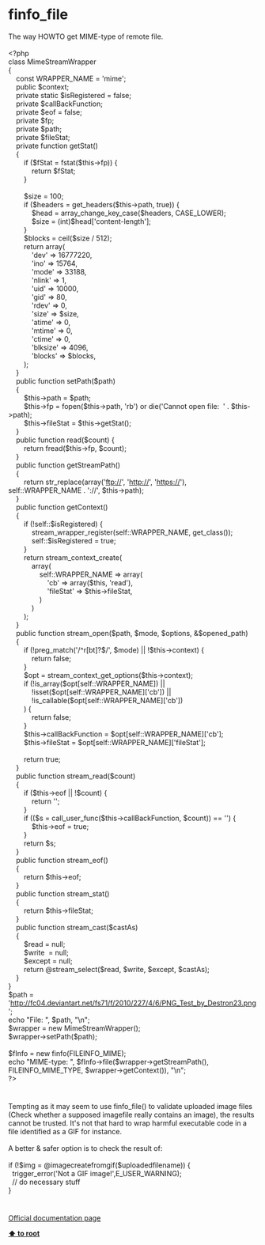 # finfo_file




<div class="phpcode"><span class="html">
The way HOWTO get MIME-type of remote file.<br><br><span class="default">&lt;?php<br></span><span class="keyword">class </span><span class="default">MimeStreamWrapper<br></span><span class="keyword">{<br>&#xA0; &#xA0; const </span><span class="default">WRAPPER_NAME </span><span class="keyword">= </span><span class="string">&apos;mime&apos;</span><span class="keyword">;<br>&#xA0; &#xA0; public </span><span class="default">$context</span><span class="keyword">;<br>&#xA0; &#xA0; private static </span><span class="default">$isRegistered </span><span class="keyword">= </span><span class="default">false</span><span class="keyword">;<br>&#xA0; &#xA0; private </span><span class="default">$callBackFunction</span><span class="keyword">;<br>&#xA0; &#xA0; private </span><span class="default">$eof </span><span class="keyword">= </span><span class="default">false</span><span class="keyword">;<br>&#xA0; &#xA0; private </span><span class="default">$fp</span><span class="keyword">;<br>&#xA0; &#xA0; private </span><span class="default">$path</span><span class="keyword">;<br>&#xA0; &#xA0; private </span><span class="default">$fileStat</span><span class="keyword">;<br>&#xA0; &#xA0; private function </span><span class="default">getStat</span><span class="keyword">()<br>&#xA0; &#xA0; {<br>&#xA0; &#xA0; &#xA0; &#xA0; if (</span><span class="default">$fStat </span><span class="keyword">= </span><span class="default">fstat</span><span class="keyword">(</span><span class="default">$this</span><span class="keyword">-&gt;</span><span class="default">fp</span><span class="keyword">)) {<br>&#xA0; &#xA0; &#xA0; &#xA0; &#xA0; &#xA0; return </span><span class="default">$fStat</span><span class="keyword">;<br>&#xA0; &#xA0; &#xA0; &#xA0; }<br><br>&#xA0; &#xA0; &#xA0; &#xA0; </span><span class="default">$size </span><span class="keyword">= </span><span class="default">100</span><span class="keyword">;<br>&#xA0; &#xA0; &#xA0; &#xA0; if (</span><span class="default">$headers </span><span class="keyword">= </span><span class="default">get_headers</span><span class="keyword">(</span><span class="default">$this</span><span class="keyword">-&gt;</span><span class="default">path</span><span class="keyword">, </span><span class="default">true</span><span class="keyword">)) {<br>&#xA0; &#xA0; &#xA0; &#xA0; &#xA0; &#xA0; </span><span class="default">$head </span><span class="keyword">= </span><span class="default">array_change_key_case</span><span class="keyword">(</span><span class="default">$headers</span><span class="keyword">, </span><span class="default">CASE_LOWER</span><span class="keyword">);<br>&#xA0; &#xA0; &#xA0; &#xA0; &#xA0; &#xA0; </span><span class="default">$size </span><span class="keyword">= (int)</span><span class="default">$head</span><span class="keyword">[</span><span class="string">&apos;content-length&apos;</span><span class="keyword">];<br>&#xA0; &#xA0; &#xA0; &#xA0; }<br>&#xA0; &#xA0; &#xA0; &#xA0; </span><span class="default">$blocks </span><span class="keyword">= </span><span class="default">ceil</span><span class="keyword">(</span><span class="default">$size </span><span class="keyword">/ </span><span class="default">512</span><span class="keyword">);<br>&#xA0; &#xA0; &#xA0; &#xA0; return array(<br>&#xA0; &#xA0; &#xA0; &#xA0; &#xA0; &#xA0; </span><span class="string">&apos;dev&apos; </span><span class="keyword">=&gt; </span><span class="default">16777220</span><span class="keyword">,<br>&#xA0; &#xA0; &#xA0; &#xA0; &#xA0; &#xA0; </span><span class="string">&apos;ino&apos; </span><span class="keyword">=&gt; </span><span class="default">15764</span><span class="keyword">,<br>&#xA0; &#xA0; &#xA0; &#xA0; &#xA0; &#xA0; </span><span class="string">&apos;mode&apos; </span><span class="keyword">=&gt; </span><span class="default">33188</span><span class="keyword">,<br>&#xA0; &#xA0; &#xA0; &#xA0; &#xA0; &#xA0; </span><span class="string">&apos;nlink&apos; </span><span class="keyword">=&gt; </span><span class="default">1</span><span class="keyword">,<br>&#xA0; &#xA0; &#xA0; &#xA0; &#xA0; &#xA0; </span><span class="string">&apos;uid&apos; </span><span class="keyword">=&gt; </span><span class="default">10000</span><span class="keyword">,<br>&#xA0; &#xA0; &#xA0; &#xA0; &#xA0; &#xA0; </span><span class="string">&apos;gid&apos; </span><span class="keyword">=&gt; </span><span class="default">80</span><span class="keyword">,<br>&#xA0; &#xA0; &#xA0; &#xA0; &#xA0; &#xA0; </span><span class="string">&apos;rdev&apos; </span><span class="keyword">=&gt; </span><span class="default">0</span><span class="keyword">,<br>&#xA0; &#xA0; &#xA0; &#xA0; &#xA0; &#xA0; </span><span class="string">&apos;size&apos; </span><span class="keyword">=&gt; </span><span class="default">$size</span><span class="keyword">,<br>&#xA0; &#xA0; &#xA0; &#xA0; &#xA0; &#xA0; </span><span class="string">&apos;atime&apos; </span><span class="keyword">=&gt; </span><span class="default">0</span><span class="keyword">,<br>&#xA0; &#xA0; &#xA0; &#xA0; &#xA0; &#xA0; </span><span class="string">&apos;mtime&apos; </span><span class="keyword">=&gt; </span><span class="default">0</span><span class="keyword">,<br>&#xA0; &#xA0; &#xA0; &#xA0; &#xA0; &#xA0; </span><span class="string">&apos;ctime&apos; </span><span class="keyword">=&gt; </span><span class="default">0</span><span class="keyword">,<br>&#xA0; &#xA0; &#xA0; &#xA0; &#xA0; &#xA0; </span><span class="string">&apos;blksize&apos; </span><span class="keyword">=&gt; </span><span class="default">4096</span><span class="keyword">,<br>&#xA0; &#xA0; &#xA0; &#xA0; &#xA0; &#xA0; </span><span class="string">&apos;blocks&apos; </span><span class="keyword">=&gt; </span><span class="default">$blocks</span><span class="keyword">,<br>&#xA0; &#xA0; &#xA0; &#xA0; );<br>&#xA0; &#xA0; }<br>&#xA0; &#xA0; public function </span><span class="default">setPath</span><span class="keyword">(</span><span class="default">$path</span><span class="keyword">)<br>&#xA0; &#xA0; {<br>&#xA0; &#xA0; &#xA0; &#xA0; </span><span class="default">$this</span><span class="keyword">-&gt;</span><span class="default">path </span><span class="keyword">= </span><span class="default">$path</span><span class="keyword">;<br>&#xA0; &#xA0; &#xA0; &#xA0; </span><span class="default">$this</span><span class="keyword">-&gt;</span><span class="default">fp </span><span class="keyword">= </span><span class="default">fopen</span><span class="keyword">(</span><span class="default">$this</span><span class="keyword">-&gt;</span><span class="default">path</span><span class="keyword">, </span><span class="string">&apos;rb&apos;</span><span class="keyword">) or die(</span><span class="string">&apos;Cannot open file:&#xA0; &apos; </span><span class="keyword">. </span><span class="default">$this</span><span class="keyword">-&gt;</span><span class="default">path</span><span class="keyword">);<br>&#xA0; &#xA0; &#xA0; &#xA0; </span><span class="default">$this</span><span class="keyword">-&gt;</span><span class="default">fileStat </span><span class="keyword">= </span><span class="default">$this</span><span class="keyword">-&gt;</span><span class="default">getStat</span><span class="keyword">();<br>&#xA0; &#xA0; }<br>&#xA0; &#xA0; public function </span><span class="default">read</span><span class="keyword">(</span><span class="default">$count</span><span class="keyword">) {<br>&#xA0; &#xA0; &#xA0; &#xA0; return </span><span class="default">fread</span><span class="keyword">(</span><span class="default">$this</span><span class="keyword">-&gt;</span><span class="default">fp</span><span class="keyword">, </span><span class="default">$count</span><span class="keyword">);<br>&#xA0; &#xA0; }<br>&#xA0; &#xA0; public function </span><span class="default">getStreamPath</span><span class="keyword">()<br>&#xA0; &#xA0; {<br>&#xA0; &#xA0; &#xA0; &#xA0; return </span><span class="default">str_replace</span><span class="keyword">(array(</span><span class="string">&apos;<a href="ftp://" rel="nofollow" target="_blank">ftp://</a>&apos;</span><span class="keyword">, </span><span class="string">&apos;<a href="http://" rel="nofollow" target="_blank">http://</a>&apos;</span><span class="keyword">, </span><span class="string">&apos;<a href="https://" rel="nofollow" target="_blank">https://</a>&apos;</span><span class="keyword">), </span><span class="default">self</span><span class="keyword">::</span><span class="default">WRAPPER_NAME </span><span class="keyword">. </span><span class="string">&apos;://&apos;</span><span class="keyword">, </span><span class="default">$this</span><span class="keyword">-&gt;</span><span class="default">path</span><span class="keyword">);<br>&#xA0; &#xA0; }<br>&#xA0; &#xA0; public function </span><span class="default">getContext</span><span class="keyword">()<br>&#xA0; &#xA0; {<br>&#xA0; &#xA0; &#xA0; &#xA0; if (!</span><span class="default">self</span><span class="keyword">::</span><span class="default">$isRegistered</span><span class="keyword">) {<br>&#xA0; &#xA0; &#xA0; &#xA0; &#xA0; &#xA0; </span><span class="default">stream_wrapper_register</span><span class="keyword">(</span><span class="default">self</span><span class="keyword">::</span><span class="default">WRAPPER_NAME</span><span class="keyword">, </span><span class="default">get_class</span><span class="keyword">());<br>&#xA0; &#xA0; &#xA0; &#xA0; &#xA0; &#xA0; </span><span class="default">self</span><span class="keyword">::</span><span class="default">$isRegistered </span><span class="keyword">= </span><span class="default">true</span><span class="keyword">;<br>&#xA0; &#xA0; &#xA0; &#xA0; }<br>&#xA0; &#xA0; &#xA0; &#xA0; return </span><span class="default">stream_context_create</span><span class="keyword">(<br>&#xA0; &#xA0; &#xA0; &#xA0; &#xA0; &#xA0; array(<br>&#xA0; &#xA0; &#xA0; &#xA0; &#xA0; &#xA0; &#xA0; &#xA0; </span><span class="default">self</span><span class="keyword">::</span><span class="default">WRAPPER_NAME </span><span class="keyword">=&gt; array(<br>&#xA0; &#xA0; &#xA0; &#xA0; &#xA0; &#xA0; &#xA0; &#xA0; &#xA0; &#xA0; </span><span class="string">&apos;cb&apos; </span><span class="keyword">=&gt; array(</span><span class="default">$this</span><span class="keyword">, </span><span class="string">&apos;read&apos;</span><span class="keyword">),<br>&#xA0; &#xA0; &#xA0; &#xA0; &#xA0; &#xA0; &#xA0; &#xA0; &#xA0; &#xA0; </span><span class="string">&apos;fileStat&apos; </span><span class="keyword">=&gt; </span><span class="default">$this</span><span class="keyword">-&gt;</span><span class="default">fileStat</span><span class="keyword">,<br>&#xA0; &#xA0; &#xA0; &#xA0; &#xA0; &#xA0; &#xA0; &#xA0; )<br>&#xA0; &#xA0; &#xA0; &#xA0; &#xA0; &#xA0; )<br>&#xA0; &#xA0; &#xA0; &#xA0; );<br>&#xA0; &#xA0; }<br>&#xA0; &#xA0; public function </span><span class="default">stream_open</span><span class="keyword">(</span><span class="default">$path</span><span class="keyword">, </span><span class="default">$mode</span><span class="keyword">, </span><span class="default">$options</span><span class="keyword">, &amp;</span><span class="default">$opened_path</span><span class="keyword">)<br>&#xA0; &#xA0; {<br>&#xA0; &#xA0; &#xA0; &#xA0; if (!</span><span class="default">preg_match</span><span class="keyword">(</span><span class="string">&apos;/^r[bt]?$/&apos;</span><span class="keyword">, </span><span class="default">$mode</span><span class="keyword">) || !</span><span class="default">$this</span><span class="keyword">-&gt;</span><span class="default">context</span><span class="keyword">) {<br>&#xA0; &#xA0; &#xA0; &#xA0; &#xA0; &#xA0; return </span><span class="default">false</span><span class="keyword">;<br>&#xA0; &#xA0; &#xA0; &#xA0; }<br>&#xA0; &#xA0; &#xA0; &#xA0; </span><span class="default">$opt </span><span class="keyword">= </span><span class="default">stream_context_get_options</span><span class="keyword">(</span><span class="default">$this</span><span class="keyword">-&gt;</span><span class="default">context</span><span class="keyword">);<br>&#xA0; &#xA0; &#xA0; &#xA0; if (!</span><span class="default">is_array</span><span class="keyword">(</span><span class="default">$opt</span><span class="keyword">[</span><span class="default">self</span><span class="keyword">::</span><span class="default">WRAPPER_NAME</span><span class="keyword">]) ||<br>&#xA0; &#xA0; &#xA0; &#xA0; &#xA0; &#xA0; !isset(</span><span class="default">$opt</span><span class="keyword">[</span><span class="default">self</span><span class="keyword">::</span><span class="default">WRAPPER_NAME</span><span class="keyword">][</span><span class="string">&apos;cb&apos;</span><span class="keyword">]) ||<br>&#xA0; &#xA0; &#xA0; &#xA0; &#xA0; &#xA0; !</span><span class="default">is_callable</span><span class="keyword">(</span><span class="default">$opt</span><span class="keyword">[</span><span class="default">self</span><span class="keyword">::</span><span class="default">WRAPPER_NAME</span><span class="keyword">][</span><span class="string">&apos;cb&apos;</span><span class="keyword">])<br>&#xA0; &#xA0; &#xA0; &#xA0; ) {<br>&#xA0; &#xA0; &#xA0; &#xA0; &#xA0; &#xA0; return </span><span class="default">false</span><span class="keyword">;<br>&#xA0; &#xA0; &#xA0; &#xA0; }<br>&#xA0; &#xA0; &#xA0; &#xA0; </span><span class="default">$this</span><span class="keyword">-&gt;</span><span class="default">callBackFunction </span><span class="keyword">= </span><span class="default">$opt</span><span class="keyword">[</span><span class="default">self</span><span class="keyword">::</span><span class="default">WRAPPER_NAME</span><span class="keyword">][</span><span class="string">&apos;cb&apos;</span><span class="keyword">];<br>&#xA0; &#xA0; &#xA0; &#xA0; </span><span class="default">$this</span><span class="keyword">-&gt;</span><span class="default">fileStat </span><span class="keyword">= </span><span class="default">$opt</span><span class="keyword">[</span><span class="default">self</span><span class="keyword">::</span><span class="default">WRAPPER_NAME</span><span class="keyword">][</span><span class="string">&apos;fileStat&apos;</span><span class="keyword">];<br><br>&#xA0; &#xA0; &#xA0; &#xA0; return </span><span class="default">true</span><span class="keyword">;<br>&#xA0; &#xA0; }<br>&#xA0; &#xA0; public function </span><span class="default">stream_read</span><span class="keyword">(</span><span class="default">$count</span><span class="keyword">)<br>&#xA0; &#xA0; {<br>&#xA0; &#xA0; &#xA0; &#xA0; if (</span><span class="default">$this</span><span class="keyword">-&gt;</span><span class="default">eof </span><span class="keyword">|| !</span><span class="default">$count</span><span class="keyword">) {<br>&#xA0; &#xA0; &#xA0; &#xA0; &#xA0; &#xA0; return </span><span class="string">&apos;&apos;</span><span class="keyword">;<br>&#xA0; &#xA0; &#xA0; &#xA0; }<br>&#xA0; &#xA0; &#xA0; &#xA0; if ((</span><span class="default">$s </span><span class="keyword">= </span><span class="default">call_user_func</span><span class="keyword">(</span><span class="default">$this</span><span class="keyword">-&gt;</span><span class="default">callBackFunction</span><span class="keyword">, </span><span class="default">$count</span><span class="keyword">)) == </span><span class="string">&apos;&apos;</span><span class="keyword">) {<br>&#xA0; &#xA0; &#xA0; &#xA0; &#xA0; &#xA0; </span><span class="default">$this</span><span class="keyword">-&gt;</span><span class="default">eof </span><span class="keyword">= </span><span class="default">true</span><span class="keyword">;<br>&#xA0; &#xA0; &#xA0; &#xA0; }<br>&#xA0; &#xA0; &#xA0; &#xA0; return </span><span class="default">$s</span><span class="keyword">;<br>&#xA0; &#xA0; }<br>&#xA0; &#xA0; public function </span><span class="default">stream_eof</span><span class="keyword">()<br>&#xA0; &#xA0; {<br>&#xA0; &#xA0; &#xA0; &#xA0; return </span><span class="default">$this</span><span class="keyword">-&gt;</span><span class="default">eof</span><span class="keyword">;<br>&#xA0; &#xA0; }<br>&#xA0; &#xA0; public function </span><span class="default">stream_stat</span><span class="keyword">()<br>&#xA0; &#xA0; {<br>&#xA0; &#xA0; &#xA0; &#xA0; return </span><span class="default">$this</span><span class="keyword">-&gt;</span><span class="default">fileStat</span><span class="keyword">;<br>&#xA0; &#xA0; }<br>&#xA0; &#xA0; public function </span><span class="default">stream_cast</span><span class="keyword">(</span><span class="default">$castAs</span><span class="keyword">)<br>&#xA0; &#xA0; {<br>&#xA0; &#xA0; &#xA0; &#xA0; </span><span class="default">$read </span><span class="keyword">= </span><span class="default">null</span><span class="keyword">;<br>&#xA0; &#xA0; &#xA0; &#xA0; </span><span class="default">$write&#xA0; </span><span class="keyword">= </span><span class="default">null</span><span class="keyword">;<br>&#xA0; &#xA0; &#xA0; &#xA0; </span><span class="default">$except </span><span class="keyword">= </span><span class="default">null</span><span class="keyword">;<br>&#xA0; &#xA0; &#xA0; &#xA0; return @</span><span class="default">stream_select</span><span class="keyword">(</span><span class="default">$read</span><span class="keyword">, </span><span class="default">$write</span><span class="keyword">, </span><span class="default">$except</span><span class="keyword">, </span><span class="default">$castAs</span><span class="keyword">);<br>&#xA0; &#xA0; }<br>}<br></span><span class="default">$path </span><span class="keyword">= </span><span class="string">&apos;<a href="http://fc04.deviantart.net/fs71/f/2010/227/4/6/PNG_Test_by_Destron23.png" rel="nofollow" target="_blank">http://fc04.deviantart.net/fs71/f/2010/227/4/6/PNG_Test_by_Destron23.png</a>&apos;</span><span class="keyword">;<br>echo </span><span class="string">&quot;File: &quot;</span><span class="keyword">, </span><span class="default">$path</span><span class="keyword">, </span><span class="string">&quot;\n&quot;</span><span class="keyword">;<br></span><span class="default">$wrapper </span><span class="keyword">= new </span><span class="default">MimeStreamWrapper</span><span class="keyword">();<br></span><span class="default">$wrapper</span><span class="keyword">-&gt;</span><span class="default">setPath</span><span class="keyword">(</span><span class="default">$path</span><span class="keyword">);<br><br></span><span class="default">$fInfo </span><span class="keyword">= new </span><span class="default">finfo</span><span class="keyword">(</span><span class="default">FILEINFO_MIME</span><span class="keyword">);<br>echo </span><span class="string">&quot;MIME-type: &quot;</span><span class="keyword">, </span><span class="default">$fInfo</span><span class="keyword">-&gt;</span><span class="default">file</span><span class="keyword">(</span><span class="default">$wrapper</span><span class="keyword">-&gt;</span><span class="default">getStreamPath</span><span class="keyword">(), </span><span class="default">FILEINFO_MIME_TYPE</span><span class="keyword">, </span><span class="default">$wrapper</span><span class="keyword">-&gt;</span><span class="default">getContext</span><span class="keyword">()), </span><span class="string">&quot;\n&quot;</span><span class="keyword">;<br></span><span class="default">?&gt;</span>
</span>
</div>
  

#


<div class="phpcode"><span class="html">
Tempting as it may seem to use finfo_file() to validate uploaded image files (Check whether a supposed imagefile really contains an image), the results cannot be trusted. It&apos;s not that hard to wrap harmful executable code in a file identified as a GIF for instance.<br><br>A better &amp; safer option is to check the result of:<br><br>if (!$img = @imagecreatefromgif($uploadedfilename)) {<br>&#xA0; trigger_error(&apos;Not a GIF image!&apos;,E_USER_WARNING);<br>&#xA0; // do necessary stuff<br>}</span>
</div>
  

#

[Official documentation page](https://www.php.net/manual/en/function.finfo-file.php)

**[⬆ to root](/)**